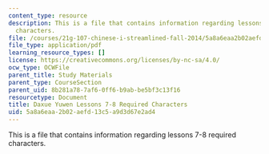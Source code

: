 ```yaml
---
content_type: resource
description: This is a file that contains information regarding lessons 7-8 required
  characters.
file: /courses/21g-107-chinese-i-streamlined-fall-2014/5a8a6eaa2b02aefd13c5a9d3d67e2ad4_MIT21G_107F14_L7and8Req.pdf
file_type: application/pdf
learning_resource_types: []
license: https://creativecommons.org/licenses/by-nc-sa/4.0/
ocw_type: OCWFile
parent_title: Study Materials
parent_type: CourseSection
parent_uid: 8b281a78-7af6-0ff6-b9ab-be5bf3c13f16
resourcetype: Document
title: Daxue Yuwen Lessons 7-8 Required Characters
uid: 5a8a6eaa-2b02-aefd-13c5-a9d3d67e2ad4
---
```

This is a file that contains information regarding lessons 7-8 required characters.